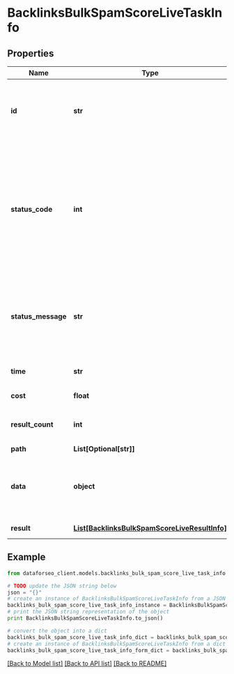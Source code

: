 # BacklinksBulkSpamScoreLiveTaskInfo


## Properties

Name | Type | Description | Notes
------------ | ------------- | ------------- | -------------
**id** | **str** | task identifier unique task identifier in our system in the UUID format | [optional] 
**status_code** | **int** | status code of the task generated by DataForSEO, can be within the following range: 10000-60000 you can find the full list of the response codes here | [optional] 
**status_message** | **str** | informational message of the task you can find the full list of general informational messages here | [optional] 
**time** | **str** | execution time, seconds | [optional] 
**cost** | **float** | total tasks cost, USD | [optional] 
**result_count** | **int** | number of elements in the result array | [optional] 
**path** | **List[Optional[str]]** | URL path | [optional] 
**data** | **object** | contains the same parameters that you specified in the POST request | [optional] 
**result** | [**List[BacklinksBulkSpamScoreLiveResultInfo]**](BacklinksBulkSpamScoreLiveResultInfo.md) | array of results | [optional] 

## Example

```python
from dataforseo_client.models.backlinks_bulk_spam_score_live_task_info import BacklinksBulkSpamScoreLiveTaskInfo

# TODO update the JSON string below
json = "{}"
# create an instance of BacklinksBulkSpamScoreLiveTaskInfo from a JSON string
backlinks_bulk_spam_score_live_task_info_instance = BacklinksBulkSpamScoreLiveTaskInfo.from_json(json)
# print the JSON string representation of the object
print BacklinksBulkSpamScoreLiveTaskInfo.to_json()

# convert the object into a dict
backlinks_bulk_spam_score_live_task_info_dict = backlinks_bulk_spam_score_live_task_info_instance.to_dict()
# create an instance of BacklinksBulkSpamScoreLiveTaskInfo from a dict
backlinks_bulk_spam_score_live_task_info_form_dict = backlinks_bulk_spam_score_live_task_info.from_dict(backlinks_bulk_spam_score_live_task_info_dict)
```
[[Back to Model list]](../README.md#documentation-for-models) [[Back to API list]](../README.md#documentation-for-api-endpoints) [[Back to README]](../README.md)


